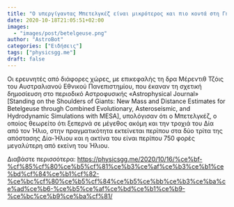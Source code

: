 ```yaml
---
title: "Ο υπεργίγαντας Μπετελγκέζ είναι μικρότερος και πιο κοντά στη Γη"
date: 2020-10-18T21:05:51+02:00
images:
  - "images/post/betelgeuse.png"
author: "AstroBot"
categories: ["Ειδήσεις"]
tags: ["physicsgg.me"]
draft: false
---
```


Οι ερευνητές από διάφορες χώρες, με επικεφαλής τη δρα Μέρεντιθ Τζόις του Αυστραλιανού Εθνικού Πανεπιστημίου, που έκαναν τη σχετική δημοσίευση στο περιοδικό Αστροφυσικής «Astrophysical Journal» [Standing on the Shoulders of Giants: New Mass and Distance Estimates for Betelgeuse through Combined Evolutionary, Asteroseismic, and Hydrodynamic Simulations with MESA], υπολόγισαν ότι ο Μπετελγκέζ, ο οποίος θεωρείτο ότι ξεπερνά σε μέγεθος ακόμη και την τροχιά του Δία από τον Ήλιο, στην πραγματικότητα εκτείνεται περίπου στα δύο τρίτα της απόστασης Δία-Ήλιου και η ακτίνα του είναι περίπου 750 φορές μεγαλύτερη από εκείνη του Ήλιου.

Διαβάστε περισσότερα: https://physicsgg.me/2020/10/16/%ce%bf-%cf%85%cf%80%ce%b5%cf%81%ce%b3%ce%af%ce%b3%ce%b1%ce%bd%cf%84%ce%b1%cf%82-%ce%bc%cf%80%ce%b5%cf%84%ce%b5%ce%bb%ce%b3%ce%ba%ce%ad%ce%b6-%ce%b5%ce%af%ce%bd%ce%b1%ce%b9-%ce%bc%ce%b9%ce%ba%cf%81/
